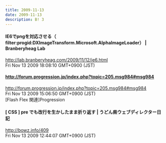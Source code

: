 ```yaml
---
title: 2009-11-13
date: 2009-11-13
description: B! 3
---
```


#### IE6でpngを対応させる（ filter:progid:DXImageTransform.Microsoft.AlphaImageLoader） | Branberyheag Lab
http://lab.branberyheag.com/2009/11/12/ie6.html<br>
Fri Nov 13 2009 18:08:10 GMT+0900 (JST)<br>


#### http://forum.progression.jp/index.php?topic=205.msg984#msg984
http://forum.progression.jp/index.php?topic=205.msg984#msg984<br>
Fri Nov 13 2009 15:06:50 GMT+0900 (JST)<br>
[Flash Flex 関連]Progression


####   [ CSS ] pre でも改行を生かしたまま折り返す | うどん県ウェブディレクター日記
http://bowz.info/409<br>
Fri Nov 13 2009 12:44:07 GMT+0900 (JST)<br>


